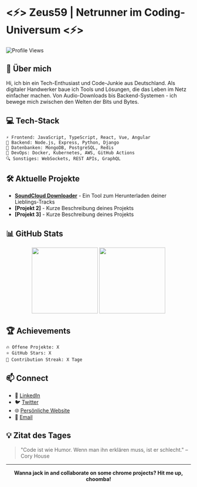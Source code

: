 # <⚡️> Zeus59 | Netrunner im Coding-Universum <⚡️>

![Profile Views](https://komarev.com/ghpvc/?username=Zeus59&style=flat-square&color=blueviolet)

## 🧠 Über mich

Hi, ich bin ein Tech-Enthusiast und Code-Junkie aus Deutschland. Als digitaler Handwerker baue ich Tools und Lösungen, die das Leben im Netz einfacher machen. Von Audio-Downloads bis Backend-Systemen - ich bewege mich zwischen den Welten der Bits und Bytes.

## 💻 Tech-Stack

```
⚡ Frontend: JavaScript, TypeScript, React, Vue, Angular
🔧 Backend: Node.js, Express, Python, Django
🔐 Datenbanken: MongoDB, PostgreSQL, Redis
🚀 DevOps: Docker, Kubernetes, AWS, GitHub Actions
🔍 Sonstiges: WebSockets, REST APIs, GraphQL
```

## 🛠️ Aktuelle Projekte

- **[SoundCloud Downloader](https://github.com/Zeus59/soundcloud-downloader)** - Ein Tool zum Herunterladen deiner Lieblings-Tracks
- **[Projekt 2]** - Kurze Beschreibung deines Projekts
- **[Projekt 3]** - Kurze Beschreibung deines Projekts

## 📊 GitHub Stats

<div align="center">
  <img height="180em" src="https://github-readme-stats.vercel.app/api?username=Zeus59&show_icons=true&theme=synthwave&count_private=true" />
  <img height="180em" src="https://github-readme-stats.vercel.app/api/top-langs/?username=Zeus59&layout=compact&theme=synthwave" />
</div>

## 🏆 Achievements

```
🔥 Offene Projekte: X
⭐ GitHub Stars: X
🔄 Contribution Streak: X Tage
```

## 📫 Connect

- 💼 [LinkedIn](https://linkedin.com/in/dein-profil)
- 🐦 [Twitter](https://twitter.com/dein-handle)
- 🌐 [Persönliche Website](https://deine-website.de)
- 📧 [Email](mailto:deine-email@domain.com)

## 💡 Zitat des Tages

> "Code ist wie Humor. Wenn man ihn erklären muss, ist er schlecht." – Cory House

---

<div align="center">
  <b>Wanna jack in and collaborate on some chrome projects? Hit me up, choomba!</b>
</div>

<!---
Zeus59/Zeus59 is a ✨ special ✨ repository because its `README.md` (this file) appears on your GitHub profile.
You can click the Preview link to take a look at your changes.
--->
